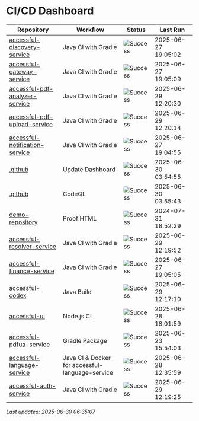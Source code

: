# CI/CD Dashboard

| Repository | Workflow | Status | Last Run |
| ---------- | -------- | ------ | -------- |
| [accessful-discovery-service](https://github.com/Accessful-AI/accessful-discovery-service) | Java CI with Gradle | ![Success](https://img.shields.io/badge/Success-brightgreen) | 2025-06-27 19:05:02 |
| [accessful-gateway-service](https://github.com/Accessful-AI/accessful-gateway-service) | Java CI with Gradle | ![Success](https://img.shields.io/badge/Success-brightgreen) | 2025-06-27 19:05:09 |
| [accessful-pdf-analyzer-service](https://github.com/Accessful-AI/accessful-pdf-analyzer-service) | Java CI with Gradle | ![Success](https://img.shields.io/badge/Success-brightgreen) | 2025-06-29 12:20:30 |
| [accessful-pdf-upload-service](https://github.com/Accessful-AI/accessful-pdf-upload-service) | Java CI with Gradle | ![Success](https://img.shields.io/badge/Success-brightgreen) | 2025-06-29 12:20:14 |
| [accessful-notification-service](https://github.com/Accessful-AI/accessful-notification-service) | Java CI with Gradle | ![Success](https://img.shields.io/badge/Success-brightgreen) | 2025-06-27 19:04:55 |
| [.github](https://github.com/Accessful-AI/.github) | Update Dashboard | ![Success](https://img.shields.io/badge/Success-brightgreen) | 2025-06-30 03:54:55 |
| [.github](https://github.com/Accessful-AI/.github) | CodeQL | ![Success](https://img.shields.io/badge/Success-brightgreen) | 2025-06-30 03:55:43 |
| [demo-repository](https://github.com/Accessful-AI/demo-repository) | Proof HTML | ![Success](https://img.shields.io/badge/Success-brightgreen) | 2024-07-31 18:52:29 |
| [accessful-resolver-service](https://github.com/Accessful-AI/accessful-resolver-service) | Java CI with Gradle | ![Success](https://img.shields.io/badge/Success-brightgreen) | 2025-06-29 12:19:52 |
| [accessful-finance-service](https://github.com/Accessful-AI/accessful-finance-service) | Java CI with Gradle | ![Success](https://img.shields.io/badge/Success-brightgreen) | 2025-06-27 19:05:05 |
| [accessful-codex](https://github.com/Accessful-AI/accessful-codex) | Java Build | ![Success](https://img.shields.io/badge/Success-brightgreen) | 2025-06-29 12:17:10 |
| [accessful-ui](https://github.com/Accessful-AI/accessful-ui) | Node.js CI | ![Success](https://img.shields.io/badge/Success-brightgreen) | 2025-06-28 18:01:59 |
| [accessful-pdfua-service](https://github.com/Accessful-AI/accessful-pdfua-service) | Gradle Package | ![Success](https://img.shields.io/badge/Success-brightgreen) | 2025-06-23 15:54:03 |
| [accessful-language-service](https://github.com/Accessful-AI/accessful-language-service) | Java CI & Docker for accessful-language-service | ![Success](https://img.shields.io/badge/Success-brightgreen) | 2025-06-28 12:35:59 |
| [accessful-auth-service](https://github.com/Accessful-AI/accessful-auth-service) | Java CI with Gradle | ![Success](https://img.shields.io/badge/Success-brightgreen) | 2025-06-29 12:19:25 |


*Last updated: 2025-06-30 06:35:07*
